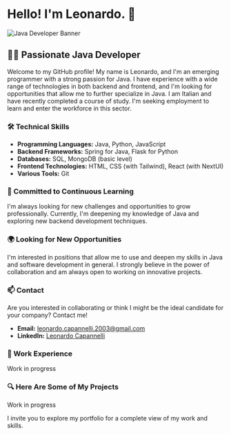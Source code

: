 # Hello! I'm Leonardo. 👋

![Java Developer Banner](https://blog.talent500.co/wp-content/uploads/2022/05/JavaToolKit_Banner-1200x500.png)

## 👨‍💻 Passionate Java Developer

Welcome to my GitHub profile! My name is Leonardo, and I'm an emerging programmer with a strong passion for Java. I have experience with a wide range of technologies in both backend and frontend, and I'm looking for opportunities that allow me to further specialize in Java.
I am Italian and have recently completed a course of study. I'm seeking employment to learn and enter the workforce in this sector.

### 🛠️ Technical Skills

- **Programming Languages:** Java, Python, JavaScript
- **Backend Frameworks:** Spring for Java, Flask for Python
- **Databases:** SQL, MongoDB (basic level)
- **Frontend Technologies:** HTML, CSS (with Tailwind), React (with NextUI)
- **Various Tools:** Git

### 📖 Committed to Continuous Learning

I'm always looking for new challenges and opportunities to grow professionally. Currently, I'm deepening my knowledge of Java and exploring new backend development techniques.

### 🌍 Looking for New Opportunities

I'm interested in positions that allow me to use and deepen my skills in Java and software development in general. I strongly believe in the power of collaboration and am always open to working on innovative projects.

### 📫 Contact

Are you interested in collaborating or think I might be the ideal candidate for your company? Contact me!

- **Email:** [leonardo.capannelli.2003@gmail.com](mailto:leonardo.capannelli.2003@gmail.com)
- **LinkedIn:** [Leonardo Capannelli](www.linkedin.com/in/leonardo-capannelli-5408102b6)

### 💼 Work Experience
Work in progress
<!--
Qui puoi inserire le tue esperienze lavorative, stage, o progetti significativi a cui hai lavorato.
-->
### 🔍 Here Are Some of My Projects
Work in progress
<!--
- **Progetto 1:** [Nome Progetto](link-al-progetto) - Una breve descrizione.
- **Progetto 2:** [Nome Progetto](link-al-progetto) - Una breve descrizione.
- **Progetto 3:** [Nome Progetto](link-al-progetto) - Una breve descrizione.
-->
I invite you to explore my portfolio for a complete view of my work and skills.


